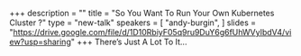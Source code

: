 +++
description = ""
title = "So You Want To Run Your Own Kubernetes Cluster ?"
type = "new-talk"
speakers = [
        "andy-burgin",
]
slides = "https://drive.google.com/file/d/1D10RbiyF05q9ru9DuY6g6fUhWVyIbdV4/view?usp=sharing"
+++
There’s Just A Lot To It...